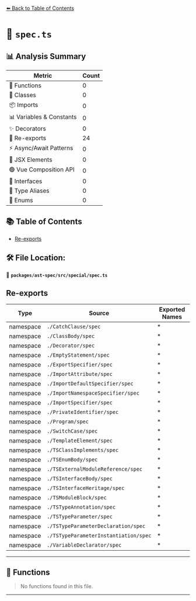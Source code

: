 [⬅️ Back to Table of Contents](../../../../index.md)

# 📄 `spec.ts`

## 📊 Analysis Summary

| Metric | Count |
|--------|-------|
| 🔧 Functions | 0 |
| 🧱 Classes | 0 |
| 📦 Imports | 0 |
| 📊 Variables & Constants | 0 |
| ✨ Decorators | 0 |
| 🔄 Re-exports | 24 |
| ⚡ Async/Await Patterns | 0 |
| 💠 JSX Elements | 0 |
| 🟢 Vue Composition API | 0 |
| 📐 Interfaces | 0 |
| 📑 Type Aliases | 0 |
| 🎯 Enums | 0 |

## 📚 Table of Contents

- [Re-exports](#re-exports)

## 🛠️ File Location:
📂 **`packages/ast-spec/src/special/spec.ts`**

## Re-exports

| Type | Source | Exported Names |
|------|--------|----------------|
| namespace | `./CatchClause/spec` | * |
| namespace | `./ClassBody/spec` | * |
| namespace | `./Decorator/spec` | * |
| namespace | `./EmptyStatement/spec` | * |
| namespace | `./ExportSpecifier/spec` | * |
| namespace | `./ImportAttribute/spec` | * |
| namespace | `./ImportDefaultSpecifier/spec` | * |
| namespace | `./ImportNamespaceSpecifier/spec` | * |
| namespace | `./ImportSpecifier/spec` | * |
| namespace | `./PrivateIdentifier/spec` | * |
| namespace | `./Program/spec` | * |
| namespace | `./SwitchCase/spec` | * |
| namespace | `./TemplateElement/spec` | * |
| namespace | `./TSClassImplements/spec` | * |
| namespace | `./TSEnumBody/spec` | * |
| namespace | `./TSExternalModuleReference/spec` | * |
| namespace | `./TSInterfaceBody/spec` | * |
| namespace | `./TSInterfaceHeritage/spec` | * |
| namespace | `./TSModuleBlock/spec` | * |
| namespace | `./TSTypeAnnotation/spec` | * |
| namespace | `./TSTypeParameter/spec` | * |
| namespace | `./TSTypeParameterDeclaration/spec` | * |
| namespace | `./TSTypeParameterInstantiation/spec` | * |
| namespace | `./VariableDeclarator/spec` | * |


---

## 🔧 Functions

> No functions found in this file.


---